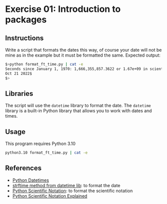 # Exercise 01: Introduction to packages

## Instructions

Write a script that formats the dates this way, of course your date will not be mine
as in the example but it must be formatted the same.
Expected output:

```sh
$>python format_ft_time.py | cat -e
Seconds since January 1, 1970: 1,666,355,857.3622 or 1.67e+09 in scientific notation$
Oct 21 2022$
$>
```

## Libraries

The script will use the `datetime` library to format the date. The `datetime` library is a built-in Python library that allows you to work with dates and times.


## Usage

This program requires Python 3.10

```sh
python3.10 format_ft_time.py | cat -e
```

## References

- [Python Datetimes](https://docs.python.org/3/library/datetime.html#timedelta-objects)
- [strftime method from datetime lib](https://www.w3schools.com/python/python_datetime.asp): to format the date
- [Python Scientific Notation](https://www.w3schools.com/python/ref_func_format.asp): to format the scientific notation
- [Python Scientific Notation Explained](https://www.scaler.com/topics/python-scientific-notation/)
